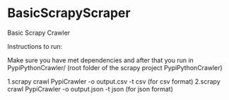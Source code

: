 BasicScrapyScraper
==================

Basic Scrapy Crawler 


Instructions to run:

Make sure you have met dependencies and after that
you run in PypiPythonCrawler/ (root folder of the scrapy project PypiPythonCrawler)

1.scrapy crawl PypiCrawler -o output.csv -t csv (for csv format)
2.scrapy crawl PypiCrawler -o output.json -t json (for json format)
